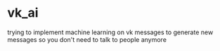 # vk_ai
trying to implement machine learning on vk messages to generate new messages
so you don't need to talk to people anymore
